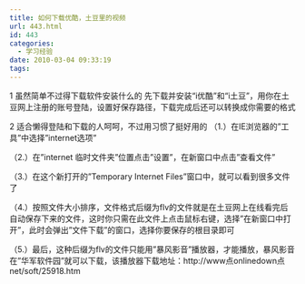 ```yaml
---
title: 如何下载优酷，土豆里的视频
url: 443.html
id: 443
categories:
  - 学习经验
date: 2010-03-04 09:33:19
tags:
---
```


1 虽然简单不过得下载软件安装什么的 先下载并安装“i优酷”和“i土豆”，用你在土豆网上注册的账号登陆，设置好保存路径，下载完成后还可以转换成你需要的格式  
  
2 适合懒得登陆和下载的人呵呵，不过用习惯了挺好用的 （1.）在IE浏览器的”工具”中选择”internet选项”  
  
（2.）在”internet 临时文件夹”位置点击”设置”，在新窗口中点击”查看文件”  
  
（3.）在这个新打开的”Temporary Internet Files”窗口中，就可以看到很多文件了  
  
（4.）按照文件大小排序，文件格式后缀为flv的文件就是在土豆网上在线看完后自动保存下来的文件，这时你只需在此文件上点击鼠标右键，选择”在新窗口中打开”，此时会弹出”文件下载”的窗口，选择你要保存的根目录即可  
  
（5.）最后，这种后缀为flv的文件只能用”暴风影音”播放器，才能播放，暴风影音在”华军软件园”就可以下载，该播放器下载地址：http://www点onlinedown点net/soft/25918.htm